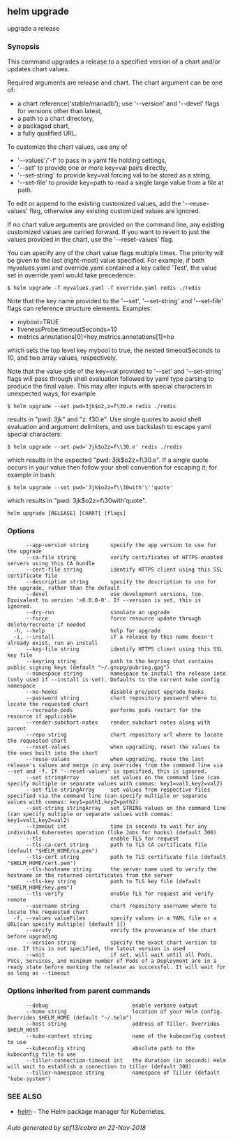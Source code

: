 ## helm upgrade

upgrade a release

### Synopsis


This command upgrades a release to a specified version of a chart and/or updates chart values.

Required arguments are release and chart. The chart argument can be one of:
 - a chart reference('stable/mariadb'); use '--version' and '--devel' flags for versions other than latest,
 - a path to a chart directory,
 - a packaged chart,
 - a fully qualified URL.

To customize the chart values, use any of
 - '--values'/'-f' to pass in a yaml file holding settings,
 - '--set' to provide one or more key=val pairs directly,
 - '--set-string' to provide key=val forcing val to be stored as a string,
 - '--set-file' to provide key=path to read a single large value from a file at path.

To edit or append to the existing customized values, add the 
 '--reuse-values' flag, otherwise any existing customized values are ignored.

If no chart value arguments are provided on the command line, any existing customized values are carried
forward. If you want to revert to just the values provided in the chart, use the '--reset-values' flag.

You can specify any of the chart value flags multiple times. The priority will be given to the last
(right-most) value specified. For example, if both myvalues.yaml and override.yaml contained a key
called 'Test', the value set in override.yaml would take precedence:

	$ helm upgrade -f myvalues.yaml -f override.yaml redis ./redis

Note that the key name provided to the '--set', '--set-string' and '--set-file' flags can reference
structure elements. Examples:
  - mybool=TRUE
  - livenessProbe.timeoutSeconds=10
  - metrics.annotations[0]=hey,metrics.annotations[1]=ho

which sets the top level key mybool to true, the nested timeoutSeconds to 10, and two array values, respectively.

Note that the value side of the key=val provided to '--set' and '--set-string' flags will pass through
shell evaluation followed by yaml type parsing to produce the final value. This may alter inputs with
special characters in unexpected ways, for example

	$ helm upgrade --set pwd=3jk$o2,z=f\30.e redis ./redis

results in "pwd: 3jk" and "z: f30.e". Use single quotes to avoid shell evaluation and argument delimiters,
and use backslash to escape yaml special characters:

	$ helm upgrade --set pwd='3jk$o2z=f\\30.e' redis ./redis

which results in the expected "pwd: 3jk$o2z=f\30.e". If a single quote occurs in your value then follow
your shell convention for escaping it; for example in bash:

	$ helm upgrade --set pwd='3jk$o2z=f\\30with'\''quote'

which results in "pwd: 3jk$o2z=f\30with'quote".


```
helm upgrade [RELEASE] [CHART] [flags]
```

### Options

```
      --app-version string       specify the app version to use for the upgrade
      --ca-file string           verify certificates of HTTPS-enabled servers using this CA bundle
      --cert-file string         identify HTTPS client using this SSL certificate file
      --description string       specify the description to use for the upgrade, rather than the default
      --devel                    use development versions, too. Equivalent to version '>0.0.0-0'. If --version is set, this is ignored.
      --dry-run                  simulate an upgrade
      --force                    force resource update through delete/recreate if needed
  -h, --help                     help for upgrade
  -i, --install                  if a release by this name doesn't already exist, run an install
      --key-file string          identify HTTPS client using this SSL key file
      --keyring string           path to the keyring that contains public signing keys (default "~/.gnupg/pubring.gpg")
      --namespace string         namespace to install the release into (only used if --install is set). Defaults to the current kube config namespace
      --no-hooks                 disable pre/post upgrade hooks
      --password string          chart repository password where to locate the requested chart
      --recreate-pods            performs pods restart for the resource if applicable
      --render-subchart-notes    render subchart notes along with parent
      --repo string              chart repository url where to locate the requested chart
      --reset-values             when upgrading, reset the values to the ones built into the chart
      --reuse-values             when upgrading, reuse the last release's values and merge in any overrides from the command line via --set and -f. If '--reset-values' is specified, this is ignored.
      --set stringArray          set values on the command line (can specify multiple or separate values with commas: key1=val1,key2=val2)
      --set-file stringArray     set values from respective files specified via the command line (can specify multiple or separate values with commas: key1=path1,key2=path2)
      --set-string stringArray   set STRING values on the command line (can specify multiple or separate values with commas: key1=val1,key2=val2)
      --timeout int              time in seconds to wait for any individual Kubernetes operation (like Jobs for hooks) (default 300)
      --tls                      enable TLS for request
      --tls-ca-cert string       path to TLS CA certificate file (default "$HELM_HOME/ca.pem")
      --tls-cert string          path to TLS certificate file (default "$HELM_HOME/cert.pem")
      --tls-hostname string      the server name used to verify the hostname on the returned certificates from the server
      --tls-key string           path to TLS key file (default "$HELM_HOME/key.pem")
      --tls-verify               enable TLS for request and verify remote
      --username string          chart repository username where to locate the requested chart
  -f, --values valueFiles        specify values in a YAML file or a URL(can specify multiple) (default [])
      --verify                   verify the provenance of the chart before upgrading
      --version string           specify the exact chart version to use. If this is not specified, the latest version is used
      --wait                     if set, will wait until all Pods, PVCs, Services, and minimum number of Pods of a Deployment are in a ready state before marking the release as successful. It will wait for as long as --timeout
```

### Options inherited from parent commands

```
      --debug                           enable verbose output
      --home string                     location of your Helm config. Overrides $HELM_HOME (default "~/.helm")
      --host string                     address of Tiller. Overrides $HELM_HOST
      --kube-context string             name of the kubeconfig context to use
      --kubeconfig string               absolute path to the kubeconfig file to use
      --tiller-connection-timeout int   the duration (in seconds) Helm will wait to establish a connection to tiller (default 300)
      --tiller-namespace string         namespace of Tiller (default "kube-system")
```

### SEE ALSO

* [helm](helm.md)	 - The Helm package manager for Kubernetes.

###### Auto generated by spf13/cobra on 22-Nov-2018
